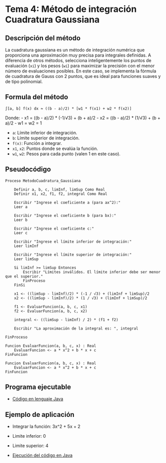 # Tema 4: Método de integración Cuadratura Gaussiana

## Descripción del método

La cuadratura gaussiana es un método de integración numérica que proporciona una aproximación muy precisa para integrales definidas. A diferencia de otros métodos, selecciona inteligentemente los puntos de evaluación (`xi`) y los pesos (`wi`) para maximizar la precisión con el menor número de evaluaciones posibles. En este caso, se implementa la fórmula de cuadratura de Gauss con 2 puntos, que es ideal para funciones suaves y de tipo polinomial.



## Formula del método
    ∫[a, b] f(x) dx ≈ ((b - a)/2) * [w1 * f(x1) + w2 * f(x2)]

Donde:
    - x1 = ((b - a)/2) * (-1/√3) + (b + a)/2
    - x2 = ((b - a)/2) * (1/√3) + (b + a)/2
    - w1 = w2 = 1

- `a`: Límite inferior de integración.
- `b`: Límite superior de integración.
- `f(x)`: Función a integrar.
- `x1`, `x2`: Puntos donde se evalúa la función.
- `w1`, `w2`: Pesos para cada punto (valen 1 en este caso).

## Pseudocódigo

    Proceso MetodoCuadratura_Gaussiana

        Definir a, b, c, limInf, limSup Como Real
        Definir x1, x2, f1, f2, integral Como Real

        Escribir "Ingrese el coeficiente a (para ax^2):"
        Leer a

        Escribir "Ingrese el coeficiente b (para bx):"
        Leer b

        Escribir "Ingrese el coeficiente c:"
        Leer c

        Escribir "Ingrese el límite inferior de integración:"
        Leer limInf

        Escribir "Ingrese el límite superior de integración:"
        Leer limSup

        Si limInf >= limSup Entonces
            Escribir "Límites inválidos. El límite inferior debe ser menor que el superior."
            FinProceso
        FinSi

        x1 <- ((limSup - limInf)/2) * (-1 / √3) + (limInf + limSup)/2
        x2 <- ((limSup - limInf)/2) * (1 / √3) + (limInf + limSup)/2

        f1 <- EvaluarFuncion(a, b, c, x1)
        f2 <- EvaluarFuncion(a, b, c, x2)

        integral <- ((limSup - limInf) / 2) * (f1 + f2)

        Escribir "La aproximación de la integral es: ", integral

    FinProceso

    Funcion EvaluarFuncion(a, b, c, x) : Real
        EvaluarFuncion <- a * x^2 + b * x + c
    FinFuncion

    Funcion EvaluarFuncion(a, b, c, x) : Real
        EvaluarFuncion <- a * x^2 + b * x + c
    FinFuncion

## Programa ejecutable
- [Código en lenguaje Java](./src/Cuadratura_Gaussiana.java)

## Ejemplo de aplicación
- Integrar la función: 3x^2 + 5x + 2
- Limite inferior: 0
- Limite superior: 4

- [Ejecución del código en Java](./src/Ejecucion.png)

